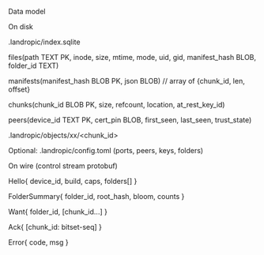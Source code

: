 Data model

On disk

.landropic/index.sqlite

files(path TEXT PK, inode, size, mtime, mode, uid, gid, manifest_hash BLOB, folder_id TEXT)

manifests(manifest_hash BLOB PK, json BLOB) // array of {chunk_id, len, offset}

chunks(chunk_id BLOB PK, size, refcount, location, at_rest_key_id)

peers(device_id TEXT PK, cert_pin BLOB, first_seen, last_seen, trust_state)

.landropic/objects/xx/<chunk_id>

Optional: .landropic/config.toml (ports, peers, keys, folders)

On wire (control stream protobuf)

Hello{ device_id, build, caps, folders[] }

FolderSummary{ folder_id, root_hash, bloom, counts }

Want{ folder_id, [chunk_id...] }

Ack{ [chunk_id: bitset-seq] }

Error{ code, msg }
